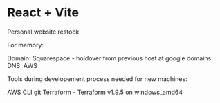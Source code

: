# React + Vite


Personal website restock. 


For memory: 

Domain: Squarespace - holdover from previous host at google domains.
DNS: AWS

Tools during developement process needed for new machines:

AWS CLI
git
Terraform - Terraform v1.9.5 on windows_amd64